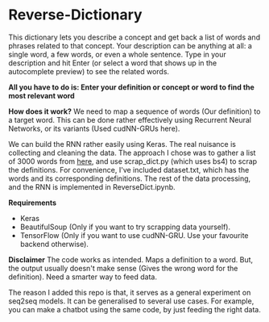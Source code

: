 # Reverse-Dictionary

This dictionary lets you describe a concept and get back a list of words and phrases related to that concept. Your description can be anything at all: a single word, a few words, or even a whole sentence. Type in your description and hit Enter (or select a word that shows up in the autocomplete preview) to see the related words.

**All you have to do is: Enter your definition or concept or word to find the most relevant word**

**How does it work?**
We need to map a sequence of words (Our definition) to a target word. This can be done rather effectively using Recurrent Neural Networks, or its variants (Used cudNN-GRUs here).

We can build the RNN rather easily using Keras. The real nuisance is collecting and cleaning the data. The approach I chose was to gather a list of 3000 words from [here](https://www.ef.com/wwen/english-resources/english-vocabulary/top-3000-words/), and use scrap_dict.py (which uses bs4) to scrap the definitions. For convenience, I've included dataset.txt, which has the words and its corresponding definitions. The rest of the data processing, and the RNN is implemented in ReverseDict.ipynb.

**Requirements**
* Keras
* BeautifulSoup (Only if you want to try scrapping data yourself).
* TensorFlow (Only if you want to use cudNN-GRU. Use your favourite backend otherwise).

**Disclaimer**
The code works as intended. Maps a definition to a word. But, the output usually doesn't make sense (Gives the wrong word for the definition). Need a smarter way to feed data.

The reason I added this repo is that, it serves as a general experiment on seq2seq models. It can be generalised to several use cases. For example, you can make a chatbot using the same code, by just feeding the right data.
